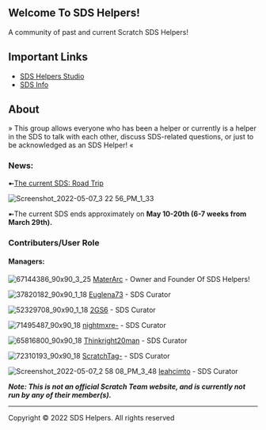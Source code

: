 
## Welcome To SDS Helpers! 

A community of past and current Scratch SDS Helpers! 

## Important Links
- [SDS Helpers Studio](https://scratch.mit.edu/studios/31464146/)
- [SDS Info](https://en.scratch-wiki.info/wiki/Scratch_Design_Studio)
 
## About

» This group allows everyone who has been a helper or currently is a helper in the SDS to talk with each other, discuss SDS-related questions, or just to be acknowledged as an SDS Helper! «

### News:

➼[The current SDS: Road Trip](https://scratch.mit.edu/studios/31361222)

![Screenshot_2022-05-07_3 22 56_PM_1_33](https://user-images.githubusercontent.com/105017592/167268929-46ca0d4e-573e-4110-b8fe-36210087d632.png)

➼The current SDS ends approximately on **May 10-20th (6-7 weeks from March 29th).**


### Contributers/User Role

#### Managers:
![67144386_90x90_3_25](https://user-images.githubusercontent.com/105017592/167263100-f1f1616e-ae8e-4cfc-9305-c20c138960f0.png)
[MaterArc](https://scratch.mit.edu/users/MaterArc/) - Owner and Founder Of SDS Helpers!

![37820182_90x90_1_18](https://user-images.githubusercontent.com/105017592/167263193-a21a6309-cdfc-4d9b-9250-be0c50fbf6c2.jpeg)
[Euglena73](https://scratch.mit.edu/users/Euglena73/) - SDS Curator

![52329708_90x90_1_18](https://user-images.githubusercontent.com/105017592/167263305-dc80f88e-70a3-4f54-a745-e707179fd1a1.jpeg)
[2GS6](https://scratch.mit.edu/users/2GS6/) - SDS Curator

![71495487_90x90_18](https://user-images.githubusercontent.com/105017592/167267906-7b74e986-a716-45b8-9f77-534298f5c250.jpeg)
[nightmxre-](https://scratch.mit.edu/users/nightmxre-) - SDS Curator

![65816800_90x90_18](https://user-images.githubusercontent.com/105017592/167267969-a43ebb12-c970-416d-ad42-79d2a2062932.gif)
[Thinkright20man](https://scratch.mit.edu/users/Thinkright20man/) - SDS Curator

![72310193_90x90_18](https://user-images.githubusercontent.com/105017592/167268036-fe2ab9dc-2c9d-427e-9ae3-629d3c407334.png)
[ScratchTag-](https://scratch.mit.edu/users/ScratchTag-/)  - SDS Curator

![Screenshot_2022-05-07_2 58 08_PM_3_48](https://user-images.githubusercontent.com/105017592/167268269-83ba2365-8beb-4c50-936a-947de93dde97.png)
[leahcimto](https://scratch.mit.edu/users/leahcimto/) - SDS Curator


***Note: This is not an official Scratch Team website, and is currently not run by any of their member(s).***

-------------------------------------------------
Copyright © 2022 SDS Helpers. All rights reserved






